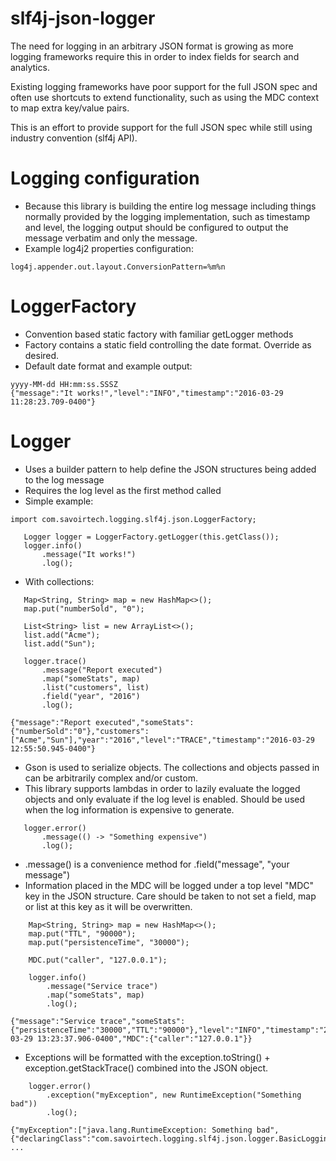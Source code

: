 slf4j-json-logger
======

The need for logging in an arbitrary JSON format is growing as more logging frameworks require this in order to
index fields for search and analytics.

Existing logging frameworks have poor support for the full JSON spec and often use shortcuts to extend functionality, such
as using the MDC context to map extra key/value pairs.

This is an effort to provide support for the full JSON spec while still using industry convention (slf4j API).

Logging configuration
===========
- Because this library is building the entire log message including things normally provided by the logging implementation, such as timestamp and level, the logging output should be configured to output the message verbatim and only the message.
- Example log4j2 properties configuration:
````
log4j.appender.out.layout.ConversionPattern=%m%n
````

LoggerFactory
===========
- Convention based static factory with familiar getLogger methods
- Factory contains a static field controlling the date format.  Override as desired.
- Default date format and example output:
````
yyyy-MM-dd HH:mm:ss.SSSZ
{"message":"It works!","level":"INFO","timestamp":"2016-03-29 11:28:23.709-0400"}
````

Logger
===========
- Uses a builder pattern to help define the JSON structures being added to the log message
- Requires the log level as the first method called
- Simple example:
````
import com.savoirtech.logging.slf4j.json.LoggerFactory;

   Logger logger = LoggerFactory.getLogger(this.getClass());
   logger.info()
       .message("It works!")
       .log();
````
- With collections:
````
   Map<String, String> map = new HashMap<>();
   map.put("numberSold", "0");

   List<String> list = new ArrayList<>();
   list.add("Acme");
   list.add("Sun");

   logger.trace()
       .message("Report executed")
       .map("someStats", map)
       .list("customers", list)
       .field("year", "2016")
       .log();

{"message":"Report executed","someStats":{"numberSold":"0"},"customers":["Acme","Sun"],"year":"2016","level":"TRACE","timestamp":"2016-03-29 12:55:50.945-0400"}
````
- Gson is used to serialize objects.  The collections and objects passed in can be arbitrarily complex and/or custom.
- This library supports lambdas in order to lazily evaluate the logged objects and only evaluate if the log level is enabled.  Should be used when the log information is expensive to generate.
````
   logger.error()
       .message(() -> "Something expensive")
       .log();
````
- .message() is a convenience method for .field("message", "your message")
- Information placed in the MDC will be logged under a top level "MDC" key in the JSON structure.  Care should be taken
to not set a field, map or list at this key as it will be overwritten.
````
    Map<String, String> map = new HashMap<>();
    map.put("TTL", "90000");
    map.put("persistenceTime", "30000");

    MDC.put("caller", "127.0.0.1");

    logger.info()
        .message("Service trace")
        .map("someStats", map)
        .log();

{"message":"Service trace","someStats":{"persistenceTime":"30000","TTL":"90000"},"level":"INFO","timestamp":"2016-03-29 13:23:37.906-0400","MDC":{"caller":"127.0.0.1"}}
````
- Exceptions will be formatted with the exception.toString() + exception.getStackTrace() combined into the JSON object.
````
    logger.error()
        .exception("myException", new RuntimeException("Something bad"))
        .log();

{"myException":["java.lang.RuntimeException: Something bad",{"declaringClass":"com.savoirtech.logging.slf4j.json.logger.BasicLoggingTests","methodName":"itWorks","fileName":"BasicLoggingTests.java","lineNumber":52} ...
````
